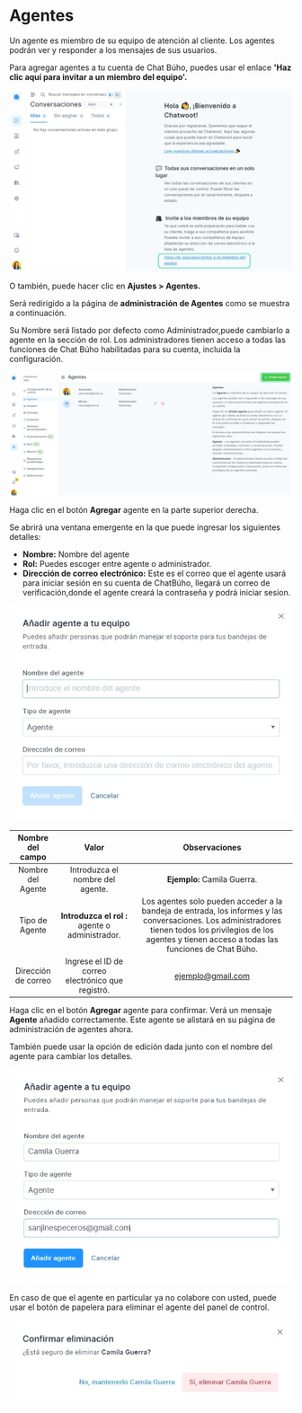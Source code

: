 # Agentes
Un agente es miembro de su equipo de atención al cliente. Los agentes podrán ver y responder a los mensajes de sus usuarios.

Para agregar agentes a tu cuenta de Chat Búho, puedes usar el enlace **'Haz clic aquí para invitar a un miembro del equipo'.**

![Alt text](img/Anadir-agentes-01.jpg)

O también, puede hacer clic en **Ajustes > Agentes.**

Será redirigido a la página de **administración de Agentes** como se muestra a continuación.

Su Nombre será listado por defecto como Administrador,puede cambiarlo a agente en la sección de rol. Los administradores tienen acceso a todas las funciones de Chat Búho habilitadas para su cuenta, incluida la configuración.

![Alt text](img/Anadir-agentes-02.jpg)

Haga clic en el botón **Agregar** agente en la parte superior derecha.

Se abrirá una ventana emergente en la que puede ingresar los  siguientes detalles:

* **Nombre:** Nombre del agente
* **Rol:** Puedes escoger entre agente o administrador.
* **Dirección de correo electrónico:** Este es el correo que el agente usará para iniciar sesión en su cuenta de ChatBúho, llegará un correo de verificación,donde el agente creará la contraseña y podrá iniciar sesion.
  
  
![Alt text](img/Anadir-agentes-03.jpg)

|   Nombre del campo  	|                       Valor                       	|                                                                                                  Observaciones                                                                                                  	|
|:-------------------:	|:-------------------------------------------------:	|:---------------------------------------------------------------------------------------------------------------------------------------------------------------------------------------------------------------:	|
| Nombre del Agente   	| Introduzca el nombre del agente.                  	| **Ejemplo:** Camila Guerra.                                                                                                                                                                                         	|
| Tipo de Agente      	| **Introduzca el rol :** agente o administrador.       	| Los agentes solo pueden acceder a la bandeja de entrada, los informes y las conversaciones. Los administradores tienen todos los privilegios de los agentes y tienen acceso a todas las funciones de Chat Búho. 	|
| Dirección de correo 	| Ingrese el ID de correo electrónico que registró. 	| ejemplo@gmail.com                                                                                                                                                                                               	|  		

Haga clic en el botón **Agregar** agente para confirmar. Verá un mensaje **Agente** añadido correctamente. Este agente se alistará en su página de administración de agentes ahora.

También puede usar la opción de edición dada junto con el nombre del agente para cambiar los detalles.

![Alt text](img/Anadir-agentes-04.jpg)

En caso de que el agente en particular ya no colabore con usted, puede usar el botón de papelera para eliminar el agente del panel de control.

![Alt text](img/Anadir-agentes-05.jpg)